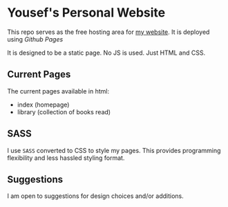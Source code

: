 Yousef's Personal Website
=========================

This repo serves as the free hosting area for [my website](https://yhakbar.com).
It is deployed using *Github Pages*

It is designed to be a static page.
No JS is used.
Just HTML and CSS.

Current Pages
-------------

The current pages available in html:

 - index (homepage)
 - library (collection of books read)
 
SASS
----

I use `SASS` converted to CSS to style my pages.
This provides programming flexibility and less hassled
styling format.

Suggestions
-----------

I am open to suggestions for design choices and/or additions.
